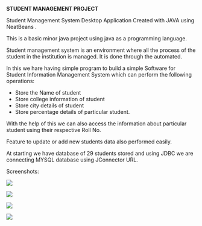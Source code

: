﻿**STUDENT  MANAGEMENT  PROJECT**

Student Management System Desktop Application Created with JAVA using NeatBeans .

This is a basic minor java project using java as a programming language.

Student management system is an environment where all the process of the student in the institution is managed. It is done through the automated.

In this we hare having simple program to build a simple Software for Student Information Management System which can perform the following operations: 

- Store the Name of student
- Store college information of student
- Store city details of student
- Store percentage details of particular student.

With the help of this we can also access the information about particular student using their respective Roll No.

Feature to update or add new students data also performed easily.

At starting we have database of 29 students stored and using JDBC we are connecting MYSQL database  using JConnector URL.

Screenshots:

![](Aspose.Words.babe7377-2a34-461b-9f31-0dacce2c0964.001.png)

![](Aspose.Words.babe7377-2a34-461b-9f31-0dacce2c0964.002.png)

![](Aspose.Words.babe7377-2a34-461b-9f31-0dacce2c0964.003.png)

![](Aspose.Words.babe7377-2a34-461b-9f31-0dacce2c0964.004.png)



